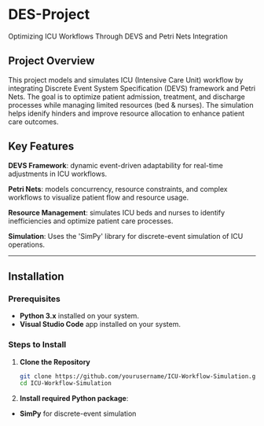 # DES-Project
Optimizing ICU Workflows Through DEVS and Petri Nets Integration

## Project Overview
This project models and simulates ICU (Intensive Care Unit) workflow by integrating Discrete Event System Specification (DEVS) framework and Petri Nets.
The goal is to optimize patient admission, treatment, and discharge processes while managing limited resources (bed & nurses).
The simulation helps idenify hinders and improve resource allocation to enhance patient care outcomes.

## Key Features
**DEVS Framework**: dynamic event-driven adaptability for real-time adjustments in ICU workflows.

**Petri Nets**: models concurrency, resource constraints, and complex workflows to visualize patient flow and resource usage.

**Resource Management**: simulates ICU beds and nurses to identify inefficiencies and optimize patient care processes.

**Simulation**: Uses the 'SimPy' library for discrete-event simulation of ICU operations.


---

## Installation

### Prerequisites

- **Python 3.x** installed on your system.
- **Visual Studio Code** app installed on your system.

### Steps to Install

1. **Clone the Repository**

   ```bash
   git clone https://github.com/yourusername/ICU-Workflow-Simulation.git
   cd ICU-Workflow-Simulation
2. **Install required Python package**:
- **SimPy** for discrete-event simulation


